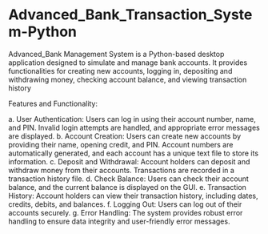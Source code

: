 # Advanced_Bank_Transaction_System-Python

Advanced_Bank Management System is a Python-based desktop application designed to simulate and manage bank accounts. It provides functionalities for creating new accounts, logging in, depositing and withdrawing money, checking account balance, and viewing transaction history 

Features and Functionality:

  a. User Authentication:
      Users can log in using their account number, name, and PIN.
      Invalid login attempts are handled, and appropriate error messages are displayed.
  b. Account Creation:
      Users can create new accounts by providing their name, opening credit, and PIN.
      Account numbers are automatically generated, and each account has a unique text file to store its information.
  c. Deposit and Withdrawal:
      Account holders can deposit and withdraw money from their accounts.
      Transactions are recorded in a transaction history file.
  d. Check Balance:
      Users can check their account balance, and the current balance is displayed on the GUI.
  e. Transaction History:
      Account holders can view their transaction history, including dates, credits, debits, and balances.
  f. Logging Out:
      Users can log out of their accounts securely.
  g. Error Handling:
      The system provides robust error handling to ensure data integrity and user-friendly error messages.
